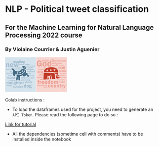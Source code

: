 # NLP - Political tweet classification

##  For the Machine Learning for Natural Language Processing 2022 course 

### By Violaine Courrier & Justin Aguenier



<img src="demo_rep.webp" alt="drawing" width="200"/>


Colab instructions : 

- To load the dataframes used for the project, you need to generate an ```API Token```. Please read the following page to do so : 

[Link for tutorial](https://www.analyticsvidhya.com/blog/2021/06/how-to-load-kaggle-datasets-directly-into-google-colab/)

- All the dependencies (sometime cell with comments) have to be installed inside the notebook
